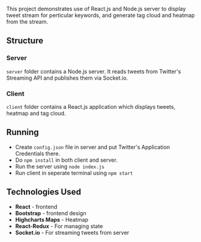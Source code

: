 This project demonstrates use of React.js and Node.js server to display tweet stream for perticular keywords, and generate tag cloud and heatmap from the stream.

## Structure

### Server

`server` folder contains a Node.js server. It reads tweets from Twitter's Streaming API and publishes them via Socket.io.

### Client

`client` folder contains a React.js application which displays tweets, heatmap and tag cloud.

## Running

 - Create `config.json` file in server and put Twitter's Application Credentials there.
 - Do `npm install` in both client and server.
 - Run the server using `node index.js`
 - Run client in seperate terminal using `npm start`

## Technologies Used

 - **React** - frontend
 - **Bootstrap** - frontend design
 - **Highcharts Maps** - Heatmap
 - **React-Redux** - For managing state
 - **Socket.io** - For streaming tweets from server
